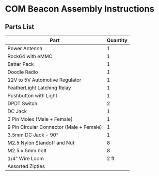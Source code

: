 # COM Beacon Assembly Instructions

## Parts List
Part | Quantity 
-------- | --------
Power Antenna | 1
Rock64 with eMMC | 1
Batter Pack | 1
Doodle Radio | 1
12V to 5V Automotive Regulator | 1
FeatherLight Latching Relay | 1
Pushbutton with Light | 1
DPDT Switch | 2
DC Jack | 1
3 Pin Molex (Male + Female) | 1
9 Pin Circular Connector (Male + Female) | 1
3.5mm DC Jack - 90&deg; | 1
M2.5 Nylon Standoff and Nut | 8
M2.5 x 5mm bolt | 8
1/4" Wire Loom | 2 ft
Assorted Zipties | 
